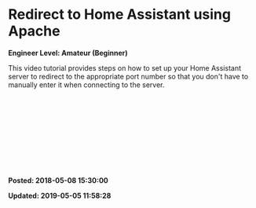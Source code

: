 # Redirect to Home Assistant using Apache

**Engineer Level: Amateur (Beginner)** 

 This video tutorial provides steps on how to set up your Home Assistant server to redirect to the appropriate port number so that you don't have to manually enter it when connecting to the server.
 
 <iframe width=""560"" height=""315"" src=""https://www.youtube.com/embed/Zn9-tm5bHDY"" frameborder=""0"" allow=""autoplay; encrypted-media"" allowfullscreen=""""></iframe>


**Posted: 2018-05-08 15:30:00** 

**Updated: 2019-05-05 11:58:28** 


